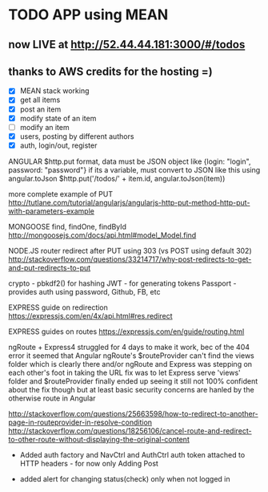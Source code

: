 # TODO APP using MEAN

## now LIVE at http://52.44.44.181:3000/#/todos
## thanks to AWS credits for the hosting =)

- [x] MEAN stack working
- [x] get all items
- [x] post an item 
- [x] modify state of an item
- [ ] modify an item
- [x] users, posting by different authors
- [x] auth, login/out, register

ANGULAR
$http.put format, data must be JSON object like {login: "login", password: "password"}
if its a variable, must convert to JSON like this using angular.toJson
$http.put('/todos/' + item.id, angular.toJson(item))

more complete example of PUT
http://tutlane.com/tutorial/angularjs/angularjs-http-put-method-http-put-with-parameters-example


MONGOOSE
find, findOne, findById
http://mongoosejs.com/docs/api.html#model_Model.find


NODE.JS
router redirect after PUT using 303 (vs POST using default 302)
http://stackoverflow.com/questions/33214717/why-post-redirects-to-get-and-put-redirects-to-put


crypto - pbkdf2() for hashing
JWT - for generating tokens
Passport - provides auth using password, Github, FB, etc


EXPRESS guide on redirection
https://expressjs.com/en/4x/api.html#res.redirect

EXPRESS guides on routes
https://expressjs.com/en/guide/routing.html


ngRoute + Express4
struggled for 4 days to make it work, bec of the 404 error
it seemed that Angular ngRoute's $routeProvider can't find the views folder which is clearly there
and/or ngRoute and Express was stepping on each other's foot in taking the URL
fix was to let Express serve 'views' folder and $routeProvider finally ended up seeing it 
still not 100% confident about the fix though but at least basic security concerns
are hanled by the otherwise route in Angular

http://stackoverflow.com/questions/25663598/how-to-redirect-to-another-page-in-routeprovider-in-resolve-condition
http://stackoverflow.com/questions/18256106/cancel-route-and-redirect-to-other-route-without-displaying-the-original-content


- Added auth factory and NavCtrl and AuthCtrl
auth token attached to HTTP headers - for now only Adding Post

- added alert for changing status(check) only when not logged in
